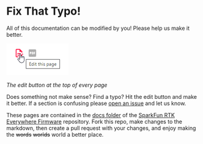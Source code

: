 # Fix That Typo!

All of this documentation can be modified by you! Please help us make it better.

![Edit button on page](<img/Edit Page.png>)

*The edit button at the top of every page*

Does something not make sense? Find a typo? Hit the edit button and make it better. If a section is confusing please [open an issue](https://github.com/sparkfun/SparkFun_RTK_Everywhere_Firmware/issues) and let us know.

These pages are contained in the [docs folder](https://github.com/sparkfun/SparkFun_RTK_Everywhere_Firmware/tree/main/docs) of the [SparkFun RTK Everywhere Firmware](https://github.com/sparkfun/SparkFun_RTK_Everywhere_Firmware) repository. Fork this repo, make changes to the markdown, then create a pull request with your changes, and enjoy making the ~~words~~ ~~worlds~~ world a better place.